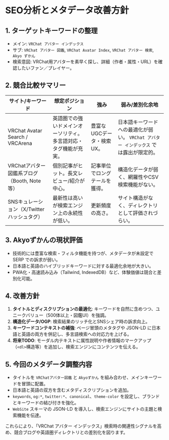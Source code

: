 # SEO分析とメタデータ改善方針

## 1. ターゲットキーワードの整理

- メイン: `VRChat アバター インデックス`
- サブ: `VRChat アバター 図鑑`, `VRChat Avatar Index`, `VRChat アバター 検索`, `Akyo ずかん`
- 検索意図: VRChat用アバターを素早く探し、詳細（作者・属性・URL）を確認したいファン／プレイヤー。

## 2. 競合比較サマリー

| サイト/キーワード | 想定ポジション | 強み | 弱み/差別化余地 |
| --- | --- | --- | --- |
| VRChat Avatar Search / VRCArena | 英語圏での強いドメインオーソリティ。多言語対応・タグ機能が充実。 | 豊富なUGCデータ・検索UX。 | 日本語キーワードへの最適化が弱い。 `VRChat アバター インデックス` では露出が限定的。 |
| VRChatアバター図鑑系ブログ（Booth, Note 等） | 個別記事がヒット。長文レビュー/紹介が中心。 | 記事単位でロングテールを獲得。 | 構造化データが弱く、網羅性やCSV検索機能がない。 |
| SNSキュレーション（X/Twitterハッシュタグ） | 最新性は高いが検索エンジン上の永続性が低い。 | 更新頻度の高さ。 | サイト構造がなく、ディレクトリとして評価されづらい。 |

## 3. Akyoずかんの現状評価

- 技術的には豊富な検索・フィルタ機能を持つが、メタデータが未設定で SERP での訴求が弱い。
- 日本語と英語のハイブリッドキーワードに対する最適化余地が大きい。
- PWA化・高速読み込み（Tailwind, IndexedDB）など、体験価値は競合と差別化可能。

## 4. 改善方針

1. **タイトルとディスクリプションの最適化**: キーワードを自然に含めつつ、ユニークバリュー（500体以上・図鑑UI）を強調。
2. **構造化データ/OGP**: 検索結果のリッチ化とSNSシェア時の訴求向上。
3. **キーワードコンテキストの補強**: ページ冒頭のメタタグや JSON-LD に日本語と英語の両方を併記し、多言語検索への対応力を上げる。
4. **将来TODO**: モーダル内テキストに属性説明や作者情報のマークアップ（`<dl>`構造等）を追加し、検索エンジンにコンテンツを伝える。

## 5. 今回のメタデータ調整内容

- タイトルを `VRChatアバター図鑑` と `Akyoずかん` を組み合わせ、メインキーワードを冒頭に配置。
- 日本語と英語の双方を含むメタディスクリプションを追加。
- `keywords`, `og:*`, `twitter:*`、`canonical`、`theme-color` を設定し、ブランドとキーワードの結び付きを強化。
- `WebSite` スキーマの JSON-LD を導入し、検索エンジンにサイトの主題と検索機能を伝達。

これらにより、「VRChat アバター インデックス」検索時の関連性シグナルを高め、競合ブログや英語圏ディレクトリとの差別化を図ります。
